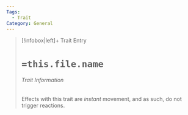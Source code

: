 ```yaml
---
Tags:
  - Trait
Category: General
---
```

> [!infobox|left]+ Trait Entry
> # `=this.file.name`
> ###### Trait Information
> Effects with this trait are _instant_ movement, and as such, do not trigger reactions.